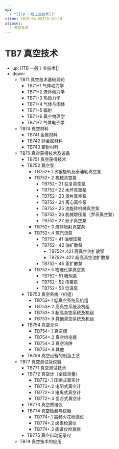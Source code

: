 ```yaml
---
up:
  - "[[TB 一般工业技术]]"
ctime: 2025-04-06T18:20:18
aliases:
  - 真空技术
---
```


# TB7 真空技术

- up: [[TB 一般工业技术]]
- down:	
	- TB71 真空技术基础理论
		- TB71+1 气体动力学
		- TB71+2 流体动力学
		- TB71+3 热动力学
		- TB71+4 气体与固体
		- TB71+5 辐射
		- TB71+6 真空物理学
		- TB71+7 气体电子学
	- TB74 真空材料
		- TB741 金属材料
		- TB742 非金属材料
		- TB743 密封材料
	- TB75 真空获得技术及设备
		- TB751 真空获得技术
		- TB752 真空泵
			- TB752+.1 水银旋转及泰浦勒真空泵
			- TB752+.2 机械真空泵
				- TB752+.21 往复真空泵
				- TB752+.22 水环真空泵
				- TB752+.23 旋片真空泵
				- TB752+.24 离心真空泵
				- TB752+.25 油旋转机械真空泵
				- TB752+.26 机械增压泵（罗茨真空泵）
				- TB752+.27 分子真空泵
			- TB752+.3 液体喷射真空泵
			- TB752+.4 蒸汽流泵
				- TB752+.41 油增压泵
				- TB752+.42 油扩散泵
					- TB752+.421 高真空油扩散泵
					- TB752+.422 超高真空油扩散泵
				- TB752+.45 汞扩散泵
			- TB752+.5 物理化学真空泵
				- TB752+.51 吸附泵
				- TB752+.52 电离泵
				- TB752+.53 低温泵
		- TB753 真空系统（机组）
			- TB753+.1 低真空系统及机组
			- TB753+.2 高真空系统及机组
			- TB753+.3 超高真空系统及机组
			- TB753+.9 其他真空系统及机组
		- TB754 真空元件
			- TB754+.1 真空阀
			- TB754+.2 真空继电器
			- TB754+.3 真空冷阱
			- TB754+.9 其他
		- TB756 真空设备的制造工艺
	- TB77 真空测试及仪器
		- TB771 真空测试技术
		- TB772 真空计（全压测量）
			- TB772+.1 压缩式真空计
			- TB772+.2 电阻式真空计
			- TB772+.3 电离式真空计
			- TB772+.4 复合式真空计
		- TB773 真空质谱仪
		- TB774 真空检漏与仪器
			- TB774+.1 高频火花检漏仪
			- TB774+.2 卤素检漏仪
			- TB774+.3 质谱仪检漏器
		- TB775 真空自动记录仪
	- TB79 真空技术的应用
	
